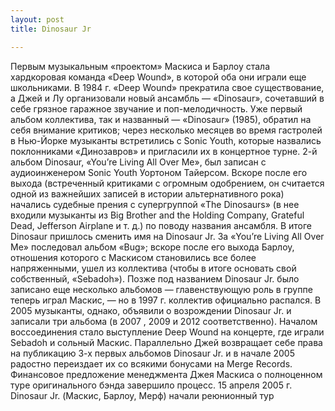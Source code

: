 ```yaml
---
layout: post
title: Dinosaur Jr

---
```


Первым музыкальным «проектом» Маскиса и Барлоу стала хардкоровая команда «Deep Wound», в которой оба они играли еще школьниками. В 1984 г. «Deep Wound» прекратила свое существование, а Джей и Лу организовали новый ансамбль — «Dinosaur», сочетавший в себе грязное гаражное звучание и поп-мелодичность. Уже первый альбом коллектива, так и названный — «Dinosaur» (1985), обратил на себя внимание критиков; через несколько месяцев во время гастролей в Нью-Йорке музыканты встретились с Sonic Youth, которые назвались поклонниками «Динозавров» и пригласили их в концертное турне. 2-й альбом Dinosaur, «You’re Living All Over Me», был записан с аудиоинженером Sonic Youth Уортоном Тайерсом. Вскоре после его выхода (встреченный критиками с огромным одобрением, он считается одной из важнейших записей в истории альтернативного рока) начались судебные прения с супергруппой «The Dinosaurs» (в нее входили музыканты из Big Brother and the Holding Company, Grateful Dead, Jefferson Airplane и т. д.) по поводу названия ансамбля. В итоге Dinosaur пришлось сменить имя на Dinosaur Jr.
За «You’re Living All Over Me» последовал альбом «Bug»; вскоре после его выхода Барлоу, отношения которого с Маскисом становились все более напряженными, ушел из коллектива (чтобы в итоге основать свой собственный, «Sebadoh»). Позже под названием Dinosaur Jr. было записано еще несколько альбомов — главенствующую роль в группе теперь играл Маскис, — но в 1997 г. коллектив официально распался. В 2005 музыканты, однако, объявили о возрождении Dinosaur Jr. и записали три альбома (в 2007 , 2009 и 2012 соответственно).
Началом воссоединения стало выступление Deep Wound на концерте, где играли Sebadoh и сольный Маскис. Параллельно Джей возвращает себе права на публикацию 3-х первых альбомов Dinosaur Jr. и в начале 2005 радостно переиздает их со всякими бонусами на Merge Records. Финансовое предложение менеджмента Джея Маскиса о полноценном туре оригинального бэнда завершило процесс. 15 апреля 2005 г. Dinosaur Jr. (Маскис, Барлоу, Мерф) начали реюнионный тур